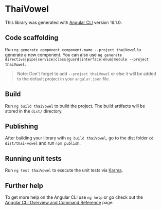 # ThaiVowel

This library was generated with [Angular CLI](https://github.com/angular/angular-cli) version 16.1.0.

## Code scaffolding

Run `ng generate component component-name --project thaiVowel` to generate a new component. You can also use `ng generate directive|pipe|service|class|guard|interface|enum|module --project thaiVowel`.
> Note: Don't forget to add `--project thaiVowel` or else it will be added to the default project in your `angular.json` file. 

## Build

Run `ng build thaiVowel` to build the project. The build artifacts will be stored in the `dist/` directory.

## Publishing

After building your library with `ng build thaiVowel`, go to the dist folder `cd dist/thai-vowel` and run `npm publish`.

## Running unit tests

Run `ng test thaiVowel` to execute the unit tests via [Karma](https://karma-runner.github.io).

## Further help

To get more help on the Angular CLI use `ng help` or go check out the [Angular CLI Overview and Command Reference](https://angular.io/cli) page.
